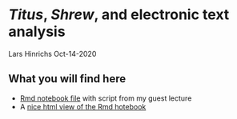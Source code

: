 *Titus*, *Shrew*, and electronic text analysis
================
Lars Hinrichs
Oct-14-2020

## What you will find here

  - [Rmd notebook file](text_analysis_notebook.nb.html) with script from
    my guest lecture
  - A [nice html view of the Rmd hotebook](text_analysis_notebook.html)

